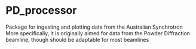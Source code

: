 # PD_processor
 Package for ingesting and plotting data from the Australian Synchrotron
 More specifically, it is originally aimed for data from the Powder Diffraction beamline, though should be adaptable for most beamlines
